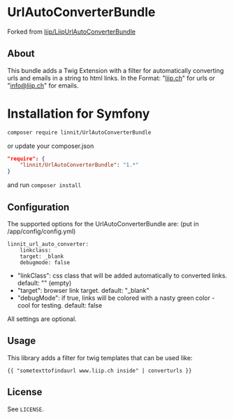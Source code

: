 
# UrlAutoConverterBundle #

Forked from [liip/LiipUrlAutoConverterBundle](https://github.com/liip/LiipUrlAutoConverterBundle)

## About ##

This bundle adds a Twig Extension with a filter for automatically converting urls and emails in a string to html links.
In the Format: "<a href="http://liip.ch">liip.ch</a>" for urls or "<a href="mailto:info@liip.ch">info@liip.ch</a>" for emails.

# Installation for Symfony

```bash
composer require linnit/UrlAutoConverterBundle
```

or update your composer.json

```json
"require": {
    "linnit/UrlAutoConverterBundle": "1.*"
}
```

and run `composer install`

## Configuration ##

The supported options for the UrlAutoConverterBundle are: (put in /app/config/config.yml)

    linnit_url_auto_converter:
        linkclass:
        target: _blank
        debugmode: false


- "linkClass":  css class that will be added automatically to converted links. default: "" (empty)
- "target":     browser link target. default: "_blank"
- "debugMode":  if true, links will be colored with a nasty green color - cool for testing. default: false

All settings are optional.

## Usage ##

This library adds a filter for twig templates that can be used like:

    {{ "sometexttofindaurl www.liip.ch inside" | converturls }}

## License ##

See `LICENSE`.

